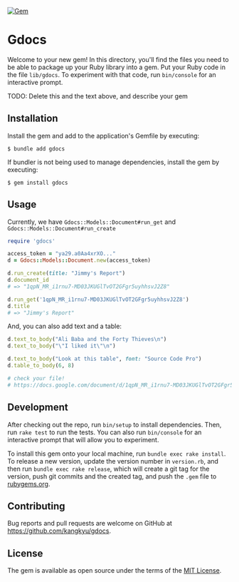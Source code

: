 [![Gem](https://img.shields.io/gem/v/gdocs)](https://rubygems.org/gems/gdocs)

# Gdocs

Welcome to your new gem! In this directory, you'll find the files you need to be able to package up your Ruby library into a gem. Put your Ruby code in the file `lib/gdocs`. To experiment with that code, run `bin/console` for an interactive prompt.

TODO: Delete this and the text above, and describe your gem

## Installation

Install the gem and add to the application's Gemfile by executing:

    $ bundle add gdocs

If bundler is not being used to manage dependencies, install the gem by executing:

    $ gem install gdocs

## Usage

Currently, we have `Gdocs::Models::Document#run_get` and `Gdocs::Models::Document#run_create`
```rb
require 'gdocs'

access_token = "ya29.a0Aa4xrXO..."
d = Gdocs::Models::Document.new(access_token)

d.run_create(title: "Jimmy's Report")
d.document_id
# => "1qpN_MR_i1rnu7-MD03JKUGlTvOT2GFgr5uyhhsvJ2Z8"

d.run_get('1qpN_MR_i1rnu7-MD03JKUGlTvOT2GFgr5uyhhsvJ2Z8')
d.title
# => "Jimmy's Report"
```

And, you can also add text and a table:
```rb
d.text_to_body("Ali Baba and the Forty Thieves\n")
d.text_to_body("\"I liked it\"\n")

d.text_to_body("Look at this table", font: "Source Code Pro")
d.table_to_body(6, 8)

# check your file!
# https://docs.google.com/document/d/1qpN_MR_i1rnu7-MD03JKUGlTvOT2GFgr5uyhhsvJ2Z8/edit
```

## Development

After checking out the repo, run `bin/setup` to install dependencies. Then, run `rake test` to run the tests. You can also run `bin/console` for an interactive prompt that will allow you to experiment.

To install this gem onto your local machine, run `bundle exec rake install`. To release a new version, update the version number in `version.rb`, and then run `bundle exec rake release`, which will create a git tag for the version, push git commits and the created tag, and push the `.gem` file to [rubygems.org](https://rubygems.org).

## Contributing

Bug reports and pull requests are welcome on GitHub at https://github.com/kangkyu/gdocs.

## License

The gem is available as open source under the terms of the [MIT License](https://opensource.org/licenses/MIT).
